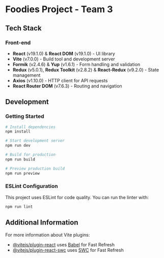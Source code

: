 # Foodies Project - Team 3

## Tech Stack

### Front-end

- **React** (v19.1.0) & **React DOM** (v19.1.0) - UI library
- **Vite** (v7.0.0) - Build tool and development server
- **Formik** (v2.4.6) & **Yup** (v1.6.1) - Form handling and validation
- **Redux** (v5.0.1), **Redux Toolkit** (v2.8.2) & **React-Redux** (v9.2.0) - State management
- **Axios** (v1.10.0) - HTTP client for API requests
- **React Router DOM** (v7.6.3) - Routing and navigation

## Development

### Getting Started

```bash
# Install dependencies
npm install

# Start development server
npm run dev

# Build for production
npm run build

# Preview production build
npm run preview
```

### ESLint Configuration

This project uses ESLint for code quality. You can run the linter with:

```bash
npm run lint
```

## Additional Information

For more information about Vite plugins:

- [@vitejs/plugin-react](https://github.com/vitejs/vite-plugin-react/blob/main/packages/plugin-react)
  uses [Babel](https://babeljs.io/) for Fast Refresh
- [@vitejs/plugin-react-swc](https://github.com/vitejs/vite-plugin-react/blob/main/packages/plugin-react-swc)
  uses [SWC](https://swc.rs/) for Fast Refresh
